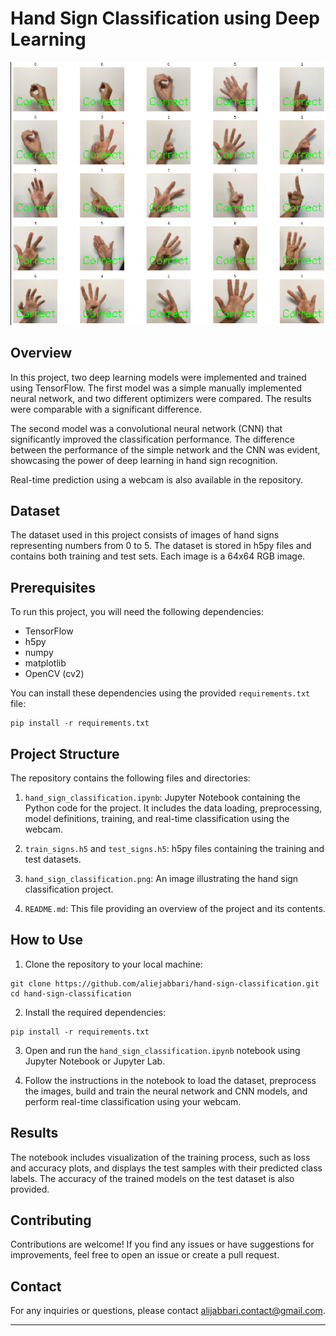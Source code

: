 
# Hand Sign Classification using Deep Learning

![Hand Sign Classification](hand_sign_classification.png)

## Overview

In this project, two deep learning models were implemented and trained using TensorFlow. The first model was a simple manually implemented neural network, and two different optimizers were compared. The results were comparable with a significant difference.

The second model was a convolutional neural network (CNN) that significantly improved the classification performance. The difference between the performance of the simple network and the CNN was evident, showcasing the power of deep learning in hand sign recognition.

Real-time prediction using a webcam is also available in the repository.

## Dataset

The dataset used in this project consists of images of hand signs representing numbers from 0 to 5. The dataset is stored in h5py files and contains both training and test sets. Each image is a 64x64 RGB image.

## Prerequisites

To run this project, you will need the following dependencies:

- TensorFlow
- h5py
- numpy
- matplotlib
- OpenCV (cv2)

You can install these dependencies using the provided `requirements.txt` file:

```
pip install -r requirements.txt
```

## Project Structure

The repository contains the following files and directories:

1. `hand_sign_classification.ipynb`: Jupyter Notebook containing the Python code for the project. It includes the data loading, preprocessing, model definitions, training, and real-time classification using the webcam.

2. `train_signs.h5` and `test_signs.h5`: h5py files containing the training and test datasets.

3. `hand_sign_classification.png`: An image illustrating the hand sign classification project.

4. `README.md`: This file providing an overview of the project and its contents.

## How to Use

1. Clone the repository to your local machine:

```
git clone https://github.com/aliejabbari/hand-sign-classification.git
cd hand-sign-classification
```

2. Install the required dependencies:

```
pip install -r requirements.txt
```

3. Open and run the `hand_sign_classification.ipynb` notebook using Jupyter Notebook or Jupyter Lab.

4. Follow the instructions in the notebook to load the dataset, preprocess the images, build and train the neural network and CNN models, and perform real-time classification using your webcam.

## Results

The notebook includes visualization of the training process, such as loss and accuracy plots, and displays the test samples with their predicted class labels. The accuracy of the trained models on the test dataset is also provided.


## Contributing

Contributions are welcome! If you find any issues or have suggestions for improvements, feel free to open an issue or create a pull request.

## Contact

For any inquiries or questions, please contact [alijabbari.contact@gmail.com](alijabbari.contact@gmail.com).

---
